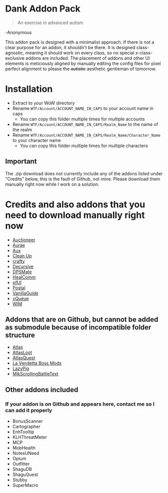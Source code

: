 # Dank Addon Pack
> An exercise in advanced autism

-Anonymous

This addon pack is designed with a minimalist approach. If there is not a clear purpose for an addon, it shouldn't be there. It is designed class-agnostic, meaning it should work on every class, so no special x-class-exclusive addons are included. The placement of addons and other UI elements is meticiously aligned by manually editing the config files for pixel perfect alignment to please the ~~autistic~~ aesthetic gentleman of tomorrow.

# Installation
- Extract to your WoW directory
- Rename `WTF/Account/ACCOUNT_NAME_IN_CAPS` to your account name in caps
  - You can copy this folder multiple times for multiple accounts
- Rename `WTF/Account/ACCOUNT_NAME_IN_CAPS/Realm_Name` to the name of the realm
- Rename `WTF/Account/ACCOUNT_NAME_IN_CAPS/Realm_Name/Character_Name` to your character name
  - You can copy this folder multiple times for multiple characters

## Important
The .zip download does not currently include any of the addons listed under "Credits" below, this is the fault of Github, not mine. Please download them manually right now while I work on a solution.

  
# Credits and also addons that you need to download manually right now
- [Auctioneer](https://github.com/Zerf/Auctioneer-Vanilla)
- [Aurae](https://github.com/shirsig/aurae)
- [Aux](https://github.com/shirsig/aux-addon)
- [Clean Up](https://github.com/shirsig/Clean_Up)
- [crafty](https://github.com/shirsig/crafty)
- [Decursive](https://github.com/Zerf/Decursive)
- [DPSMate](https://github.com/Geigerkind/DPSMate)
- [HealComm](https://github.com/Aviana/HealComm)
- [pfUI](https://github.com/shagu/pfUI)
- [Postal](https://github.com/shirsig/Postal)
- [VanillaGuide](https://github.com/rsheep/VanillaGuide)
- [vQueue](https://github.com/Devlix/vQueue)
- [WIM](https://github.com/shirsig/WIM)

## Addons that are on Github, but cannot be added as submodule because of incompatible folder structure
- [Atlas](https://github.com/Cabro/Atlas)
- [AtlasLoot](https://github.com/Cabro/Atlas)
- [AtlasQuest](https://github.com/Cabro/Atlas)
- [La Vendetta Boss Mods](https://github.com/Zerf/LVBM)
- [LazyPig](https://github.com/satan666/_LP)
- [MikScrollingBattleText](https://github.com/AtheneGenesis/Vanilla_MikScrollingBattleText)

## Other addons included
### If your addon is on Github and appears here, contact me so I can add it properly
- BonusScanner
- Cartographer
- EnhTooltip
- KLHThreatMeter
- MCP
- MobHealth
- NotesUNeed
- Opium
- Outfitter
- ShaguDB
- ShaguQuest
- Stubby
- SuperMacro
